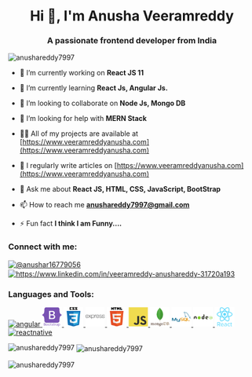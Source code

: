 <h1 align="center">Hi 👋, I'm Anusha Veeramreddy</h1>
<h3 align="center">A passionate frontend developer from India</h3>

<p align="left"> <img src="https://komarev.com/ghpvc/?username=anushareddy7997&label=Profile%20views&color=0e75b6&style=flat" alt="anushareddy7997" /> </p>

- 🔭 I’m currently working on **React JS 11**

- 🌱 I’m currently learning **React Js, Angular Js.**

- 👯 I’m looking to collaborate on **Node Js, Mongo DB**

- 🤝 I’m looking for help with **MERN Stack**

- 👨‍💻 All of my projects are available at [https://www.veeramreddyanusha.com](https://www.veeramreddyanusha.com)

- 📝 I regularly write articles on [https://www.veeramreddyanusha.com](https://www.veeramreddyanusha.com)

- 💬 Ask me about **React JS, HTML, CSS, JavaScript, BootStrap**

- 📫 How to reach me **anushareddy7997@gmail.com**

- ⚡ Fun fact **I think I am Funny....**

<h3 align="left">Connect with me:</h3>
<p align="left">
<a href="https://twitter.com/@anushar16779056" target="blank"><img align="center" src="https://raw.githubusercontent.com/rahuldkjain/github-profile-readme-generator/master/src/images/icons/Social/twitter.svg" alt="@anushar16779056" height="30" width="40" /></a>
<a href="https://linkedin.com/in/https://www.linkedin.com/in/veeramreddy-anushareddy-31720a193" target="blank"><img align="center" src="https://raw.githubusercontent.com/rahuldkjain/github-profile-readme-generator/master/src/images/icons/Social/linked-in-alt.svg" alt="https://www.linkedin.com/in/veeramreddy-anushareddy-31720a193" height="30" width="40" /></a>
</p>

<h3 align="left">Languages and Tools:</h3>
<p align="left"> <a href="https://angular.io" target="_blank" rel="noreferrer"> <img src="https://angular.io/assets/images/logos/angular/angular.svg" alt="angular" width="40" height="40"/> </a> <a href="https://getbootstrap.com" target="_blank" rel="noreferrer"> <img src="https://raw.githubusercontent.com/devicons/devicon/master/icons/bootstrap/bootstrap-plain-wordmark.svg" alt="bootstrap" width="40" height="40"/> </a> <a href="https://www.w3schools.com/css/" target="_blank" rel="noreferrer"> <img src="https://raw.githubusercontent.com/devicons/devicon/master/icons/css3/css3-original-wordmark.svg" alt="css3" width="40" height="40"/> </a> <a href="https://expressjs.com" target="_blank" rel="noreferrer"> <img src="https://raw.githubusercontent.com/devicons/devicon/master/icons/express/express-original-wordmark.svg" alt="express" width="40" height="40"/> </a> <a href="https://www.w3.org/html/" target="_blank" rel="noreferrer"> <img src="https://raw.githubusercontent.com/devicons/devicon/master/icons/html5/html5-original-wordmark.svg" alt="html5" width="40" height="40"/> </a> <a href="https://developer.mozilla.org/en-US/docs/Web/JavaScript" target="_blank" rel="noreferrer"> <img src="https://raw.githubusercontent.com/devicons/devicon/master/icons/javascript/javascript-original.svg" alt="javascript" width="40" height="40"/> </a> <a href="https://www.mongodb.com/" target="_blank" rel="noreferrer"> <img src="https://raw.githubusercontent.com/devicons/devicon/master/icons/mongodb/mongodb-original-wordmark.svg" alt="mongodb" width="40" height="40"/> </a> <a href="https://www.mysql.com/" target="_blank" rel="noreferrer"> <img src="https://raw.githubusercontent.com/devicons/devicon/master/icons/mysql/mysql-original-wordmark.svg" alt="mysql" width="40" height="40"/> </a> <a href="https://nodejs.org" target="_blank" rel="noreferrer"> <img src="https://raw.githubusercontent.com/devicons/devicon/master/icons/nodejs/nodejs-original-wordmark.svg" alt="nodejs" width="40" height="40"/> </a> <a href="https://reactjs.org/" target="_blank" rel="noreferrer"> <img src="https://raw.githubusercontent.com/devicons/devicon/master/icons/react/react-original-wordmark.svg" alt="react" width="40" height="40"/> </a> <a href="https://reactnative.dev/" target="_blank" rel="noreferrer"> <img src="https://reactnative.dev/img/header_logo.svg" alt="reactnative" width="40" height="40"/> </a> </p>

<p><img align="left" src="https://github-readme-stats.vercel.app/api/top-langs?username=anushareddy7997&show_icons=true&locale=en&layout=compact" alt="anushareddy7997" /></p>

<p>&nbsp;<img align="center" src="https://github-readme-stats.vercel.app/api?username=anushareddy7997&show_icons=true&locale=en" alt="anushareddy7997" /></p>

<p><img align="center" src="https://github-readme-streak-stats.herokuapp.com/?user=anushareddy7997&" alt="anushareddy7997" /></p>
